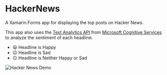 # HackerNews

A Xamarin.Forms app for displaying the top posts on Hacker News.

This app also uses the [Text Analytics API](https://azure.microsoft.com/services/cognitive-services/text-analytics?WT.mc_id=HackerNews-github-bramin) from [Microsoft Cognitive Services](https://azure.microsoft.com/services/cognitive-services?WT.mc_id=HackerNews-github-bramin) to analyze the sentiment of each headline. 
- 😃 Headline is Happy 
- ☹️ Headline is Sad 
- 😐 Headline is Neither Happy or Sad

![Hacker News Demo](https://user-images.githubusercontent.com/13558917/66956918-2873bb80-f01a-11e9-839c-6e935c0b606c.gif)

